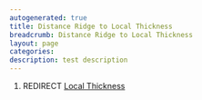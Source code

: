 ```yaml
---
autogenerated: true
title: Distance Ridge to Local Thickness
breadcrumb: Distance Ridge to Local Thickness
layout: page
categories: 
description: test description
---
```


1.  REDIRECT [Local Thickness](Local_Thickness "wikilink")
